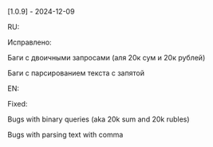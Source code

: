 [1.0.9] - 2024-12-09

RU:

Исправлено:

Баги с двоичными запросами (аля 20к сум и 20к рублей)

Баги с парсированием текста с запятой

EN:

Fixed:

Bugs with binary queries (aka 20k sum and 20k rubles)

Bugs with parsing text with comma
